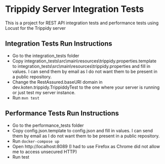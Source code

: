 # Trippidy Server Integration Tests
This is a project for REST API integration tests and performance tests using Locust for the Trippidy server

## Integration Tests Run Instructions
- Go to the integration_tests folder
- Copy integration_tests\src\main\resources\trippidy.properties.template to integration_tests\src\main\resources\trippidy.properties and fill in values. I can send them by email as I do not want them to be present in a public repository.
- Change the RestAssured.baseURI domain in dev.koten.trippidy.TrippiddyTest to the one where your server is running or just test my server instance.
- Run `mvn test`

## Performance Tests Run Instructions
- Go to the performance_tests folder
- Copy config.json.template to config.json and fill in values. I can send them by email as I do not want them to be present in a public repository.
- Run `docker-compose up`
- Open http://localhost:8089 (I had to use Firefox as Chrome did not allow me to access unsecured HTTP)
- Run test
